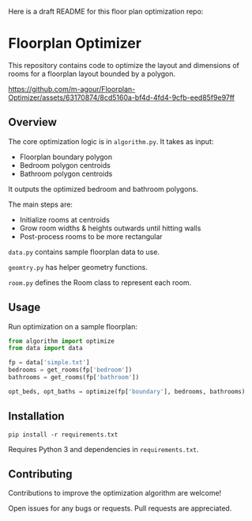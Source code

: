 Here is a draft README for this floor plan optimization repo:

# Floorplan Optimizer

This repository contains code to optimize the layout and dimensions of rooms for a floorplan layout bounded by a polygon.



https://github.com/m-agour/Floorplan-Optimizer/assets/63170874/8cd5160a-bf4d-4fd4-9cfb-eed85f9e97ff


## Overview

The core optimization logic is in `algorithm.py`. It takes as input:

- Floorplan boundary polygon 
- Bedroom polygon centroids
- Bathroom polygon centroids

It outputs the optimized bedroom and bathroom polygons. 

The main steps are:

- Initialize rooms at centroids 
- Grow room widths & heights outwards until hitting walls
- Post-process rooms to be more rectangular

`data.py` contains sample floorplan data to use.

`geomtry.py` has helper geometry functions.

`room.py` defines the Room class to represent each room.

## Usage

Run optimization on a sample floorplan:

```python
from algorithm import optimize
from data import data

fp = data['simple.txt']
bedrooms = get_rooms(fp['bedroom']) 
bathrooms = get_rooms(fp['bathroom'])

opt_beds, opt_baths = optimize(fp['boundary'], bedrooms, bathrooms)
```

## Installation

```
pip install -r requirements.txt
```

Requires Python 3 and dependencies in `requirements.txt`.

## Contributing

Contributions to improve the optimization algorithm are welcome! 

Open issues for any bugs or requests. Pull requests are appreciated.
